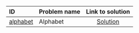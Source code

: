| ID | Problem name | Link to solution |
|:---|:---|:---:|
| [alphabet](https://open.kattis.com/problems/alphabet) | Alphabet | [Solution](https://github.com/versenyi98/kattis-solutions/tree/main/solutions/Alphabet)|
